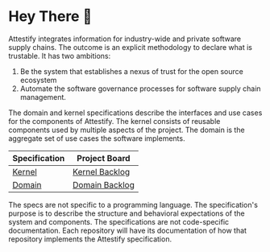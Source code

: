 # Hey There 👋

Attestify integrates information for industry-wide and private software supply chains.  The outcome is an explicit methodology to declare what is trustable. It has two ambitions:

1. Be the system that establishes a nexus of trust for the open source ecosystem
1. Automate the software governance processes for software supply chain management.

The domain and kernel specifications describe the interfaces and use cases for the components of Attestify. The kernel consists of reusable components used by multiple aspects of the project. The domain is the aggregate set of use cases the software implements.

| Specification | Project Board |
|---------------|---------------|
|<a href="https://attestify.github.io/kernel-specification" target="_blank">Kernel</a> | <a href="https://github.com/orgs/attestify/projects/2" target="_blank">Kernel Backlog</a>  |
| <a href="https://attestify.github.io/domain-specification" target="_blank">Domain</a> | <a href="https://github.com/orgs/attestify/projects/1" target="_blank">Domain Backlog</a> |

The specs are not specific to a programming language. The specification's purpose is to describe the structure and behavioral expectations of the system and components. The specifications are not code-specific documentation. Each repository will have its documentation of how that repository implements the Attestify specification.
